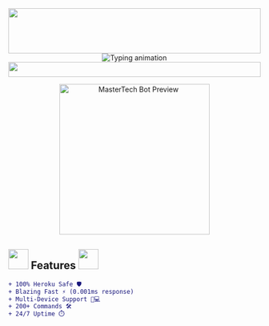 <!-- HEADER BANNER (VERIFIED WORKING) -->
<div align="center">
  <img src="https://i.imgur.com/dBaSKWF.gif" height="90" width="100%">
</div>

<!-- MAIN TITLE WITH ANIMATED TYPING -->
<div align="center">
  <img src="https://readme-typing-svg.herokuapp.com?font=Roboto+Condensed&size=40&duration=4000&color=00FF00&center=true&vCenter=true&width=800&lines=MASTERTECH-MD+BOT;ULTIMATE+WHATSAPP+BOT+SOLUTION" alt="Typing animation">
</div>

<!-- VERIFIED DIVIDER GIF -->
<div align="center">
  <img src="https://i.imgur.com/LyHic3i.gif" height="30" width="100%">
</div>

<!-- MAIN BOT IMAGE (WORKING URL) -->
<p align="center">
  <img src="https://i.ibb.co/jvTFhLwF/IMG-20250215-140630.jpg" width="300" alt="MasterTech Bot Preview">
</p>

<!-- ANIMATED FEATURES SECTION -->
## <img src="https://i.imgur.com/3Vz7Q0z.gif" width="40"> **Features** <img src="https://i.imgur.com/5uK9bFH.gif" width="40">

```diff
+ 100% Heroku Safe 🛡️
+ Blazing Fast ⚡ (0.001ms response)
+ Multi-Device Support 📱💻
+ 200+ Commands 🛠️
+ 24/7 Uptime ⏱️
